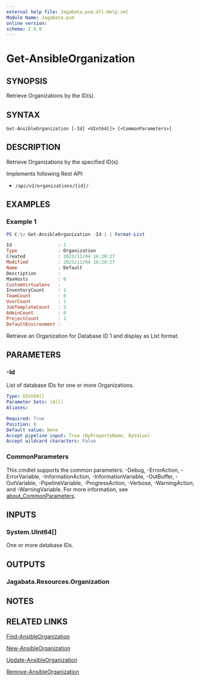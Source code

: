 ```yaml
---
external help file: Jagabata.psm.dll-Help.xml
Module Name: Jagabata.psm
online version:
schema: 2.0.0
---
```


# Get-AnsibleOrganization

## SYNOPSIS
Retrieve Organizations by the ID(s).

## SYNTAX

```
Get-AnsibleOrganization [-Id] <UInt64[]> [<CommonParameters>]
```

## DESCRIPTION
Retrieve Organizations by the specified ID(s).

Implements following Rest API:  
- `/api/v2/organizations/{id}/`  

## EXAMPLES

### Example 1
```powershell
PS C:\> Get-AnsibleOrganization -Id 1 | Format-List

Id                 : 1
Type               : Organization
Created            : 2023/11/04 16:20:27
Modified           : 2023/11/04 16:20:27
Name               : Default
Description        :
MaxHosts           : 0
CustomVirtualenv   :
InventoryCount     : 1
TeamCount          : 0
UserCount          : 1
JobTemplateCount   : 2
AdminCount         : 0
ProjectCount       : 1
DefaultEnvironment :
```

Retrieve an Organization for Database ID 1 and display as List format.

## PARAMETERS

### -Id
List of database IDs for one or more Organizations.

```yaml
Type: UInt64[]
Parameter Sets: (All)
Aliases:

Required: True
Position: 0
Default value: None
Accept pipeline input: True (ByPropertyName, ByValue)
Accept wildcard characters: False
```

### CommonParameters
This cmdlet supports the common parameters: -Debug, -ErrorAction, -ErrorVariable, -InformationAction, -InformationVariable, -OutBuffer, -OutVariable, -PipelineVariable, -ProgressAction, -Verbose, -WarningAction, and -WarningVariable. For more information, see [about_CommonParameters](http://go.microsoft.com/fwlink/?LinkID=113216).

## INPUTS

### System.UInt64[]
One or more database IDs.

## OUTPUTS

### Jagabata.Resources.Organization
## NOTES

## RELATED LINKS

[Find-AnsibleOrganization](Find-AnsibleOrganization.md)

[New-AnsibleOrganization](New-AnsibleOrganization.md)

[Update-AnsibleOrganization](Update-AnsibleOrganization.md)

[Remove-AnsibleOrganization](Remove-AnsibleOrganization.md)
